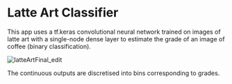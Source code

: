 # Latte Art Classifier
This app uses a tf.keras convolutional neural network trained on images of latte art with a single-node dense layer to estimate the grade of an image of coffee (binary classification).

![latteArtFinal_edit](https://user-images.githubusercontent.com/67821956/87680282-cbc34e00-c7af-11ea-9af5-82f1afcace12.gif)


The continuous outputs are discretised into bins corresponding to grades.
